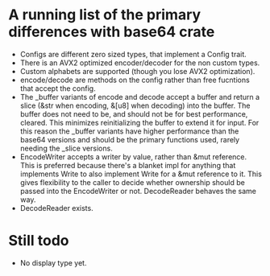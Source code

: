 # A running list of the primary differences with base64 crate

 * Configs are different zero sized types, that implement a Config trait.
 * There is an AVX2 optimized encoder/decoder for the non custom types.
 * Custom alphabets are supported (though you lose AVX2 optimization).
 * encode/decode are methods on the config rather than free fucntions that
   accept the config.
 * The _buffer variants of encode and decode accept a buffer and return a slice
   (&str when encoding, &[u8] when decoding) into the buffer. The buffer does not need to be, and
   should not be for best performance, cleared. This minimizes reinitializing
   the buffer to extend it for input. For this reason the _buffer variants have
   higher performance than the base64 versions and should be the primary
   functions used, rarely needing the _slice versions.
 * EncodeWriter accepts a writer by value, rather than &mut reference. This is
   preferred because there's a blanket impl for anything that implements Write
   to also implement Write for a &mut reference to it. This gives flexibility to
   the caller to decide whether ownership should be passed into the EncodeWriter
   or not. DecodeReader behaves the same way.
 * DecodeReader exists.

# Still todo
 * No display type yet.
